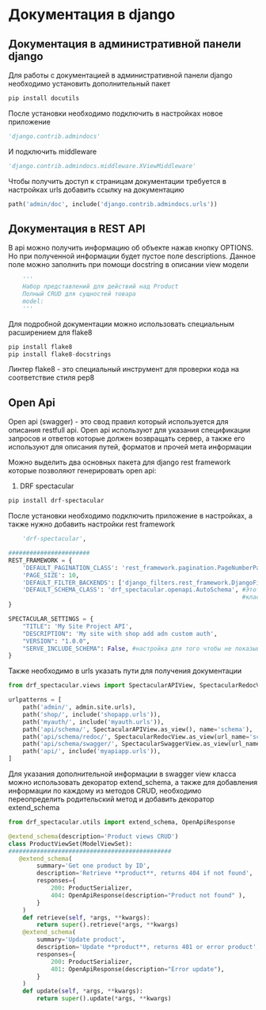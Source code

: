 # Документация в django
## Документация в административной панели django
Для работы с документацией в административной панели django необходимо установить дополнительный пакет
```python
pip install docutils
```
После установки необходимо подключить в настройках новое приложение
```python
'django.contrib.admindocs'
```
И подключить middleware
```python
'django.contrib.admindocs.middleware.XViewMiddleware'
```
Чтобы получить доступ к страницам документации требуется в настройках urls добавить ссылку на документацию
```python
path('admin/doc', include('django.contrib.admindocs.urls'))
```
## Документация в REST API
В api можно получить информацию об объекте нажав кнопку OPTIONS. Но при полученной информации будет пустое поле 
descriptions. Данное поле можно заполнить при помощи docstring в описании view модели 
```python
    '''
    Набор представлений для действий над Product
    Полный CRUD для сущностей товара
    model:
    '''
```
Для подробной документации можно использовать специальным расширением для flake8
```python
pip install flake8
pip install flake8-docstrings
```
Линтер flake8 - это специальный инструмент для проверки кода на соответствие стиля pep8

## Open Api
Open api (swagger) - это свод правил который используется для описания restfull api. Open api используют для указания 
спецификации запросов и ответов которые должен возвращать сервер, а также его используют для описания путей,
форматов и прочей мета информации

Можно выделить два основных пакета для django rest framework которые позволяют генерировать open api:
1. DRF spectacular
```python
pip install drf-spectacular
```
После установки необходимо подключить приложение в настройках, а также нужно добавить настройки rest framework
```python
    'drf-spectacular',

#######################
REST_FRAMEWORK = {
    'DEFAULT_PAGINATION_CLASS': 'rest_framework.pagination.PageNumberPagination',
    'PAGE_SIZE': 10,
    'DEFAULT_FILTER_BACKENDS': ['django_filters.rest_framework.DjangoFilterBackend'],
    'DEFAULT_SCHEMA_CLASS': 'drf_spectacular.openapi.AutoSchema', #Этот объект будет использован как базовый 
                                                                  #класс для всех схем в rest api
}

SPECTACULAR_SETTINGS = {
    "TITLE": 'My Site Project API',
    "DESCRIPTION": 'My site with shop add adn custom auth',
    "VERSION": "1.0.0",
    "SERVE_INCLUDE_SCHEMA": False, #настройка для того чтобы не показывать информацию по странице документации
}
```
Также необходимо в urls указать пути для получения документации
```python
from drf_spectacular.views import SpectacularAPIView, SpectacularRedocView, SpectacularSwaggerView

urlpatterns = [
    path('admin/', admin.site.urls),
    path('shop/', include('shopapp.urls')),
    path('myauth/', include('myauth.urls')),
    path('api/schema/', SpectacularAPIView.as_view(), name='schema'),
    path('api/schema/redoc/', SpectacularRedocView.as_view(url_name='schema'), name='redoc'),
    path('api/schema/swagger/', SpectacularSwaggerView.as_view(url_name='schema'), name='swagger'),
    path('api/', include('myapiapp.urls')),
]
```

Для указания дополнительной информации в swagger view класса можно использовать декоратор extend_schema, а также для
добавления информации по каждому из методов CRUD, необходимо переопределить родительский метод и добавить декоратор extend_schema
```python
from drf_spectacular.utils import extend_schema, OpenApiResponse

@extend_schema(description='Product views CRUD')
class ProductViewSet(ModelViewSet):
##############################################
   @extend_schema(
        summary='Get one product by ID',
        description='Retrieve **product**, returns 404 if not found',
        responses={
            200: ProductSerializer,
            404: OpenApiResponse(description="Product not found" ),
        }
    )
    def retrieve(self, *args, **kwargs):
        return super().retrieve(*args, **kwargs)
    @extend_schema(
        summary='Update product',
        description='Update **product**, returns 401 or error product',
        responses={
            200: ProductSerializer,
            401: OpenApiResponse(description="Error update"),
        }
    )
    def update(self, *args, **kwargs):
        return super().update(*args, **kwargs)


```